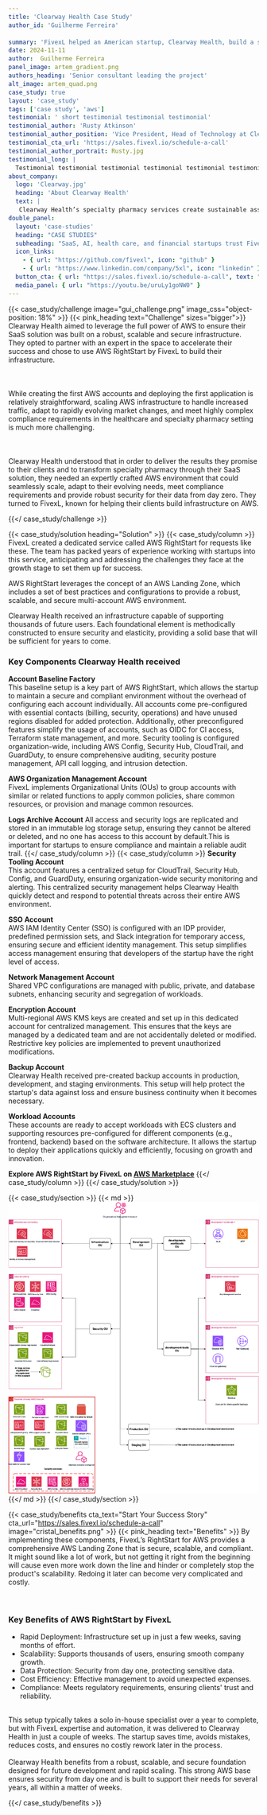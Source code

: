 ```yaml
---
title: 'Clearway Health Case Study'
author_id: 'Guilherme Ferreira'
 
summary: 'FivexL helped an American startup, Clearway Health, build a strong, scalable, and secure foundation with AWS RightStart for future development and rapid scaling.'
date: 2024-11-11 
author:  Guilherme Ferreira
panel_image: artem_gradient.png
authors_heading: 'Senior consultant leading the project'
alt_image: artem_quad.png
case_study: true
layout: 'case_study'
tags: ['case study', 'aws']
testimonial: ' short testimonial testimonial testimonial'
testimonial_author: 'Rusty Atkinson'
testimonial_author_position: 'Vice President, Head of Technology at Clearway Health'
testimonial_cta_url: 'https://sales.fivexl.io/schedule-a-call'
testimonial_author_portrait: Rusty.jpg
testimonial_long: |
  Testimonial testimonial testimonial testimonial testimonial testimonial testimonial testimonial testimonial testimonial testimonial testimonial testimonial testimonial testimonial testimonial testimonial testimonial testimonial testimonial testimonial testimonial testimonial testimonial testimonial testimonial testimonial testimonial testimonial testimonial testimonial testimonial testimonial testimonial testimonial testimonial
about_company:
  logo: 'Clearway.jpg'
  heading: 'About Clearway Health'
  text: |
   Clearway Health’s specialty pharmacy services create sustainable assets and build lasting legacies for hospitals and health systems, providing a service that every patient deserves. Our team began at Boston Medical Center Health System, improving access to care and managing the complex medication needs of vulnerable patient populations. Equipped with this unique experience to solve challenges, Clearway Health partners with other hospitals and health systems to provide transformative specialty pharmacy services that put patients first. Our strategic partnerships build and strengthen the infrastructure for specialty pharmacy programs through improving operational workflows, implementing clinical programs, hiring and embedding skilled pharmacists and patient liaisons into the clinical team, providing proprietary software technology, unlocking drug access and leading accreditation processes. Clearway Health delivers a clinically driven service that eliminates barriers to medication access, improves the health of patients and communities, grows revenue at healthy margins for health systems and reduces costs for patients. To learn more, visit www.clearwayhealth.com.
double_panel:
  layout: 'case-studies'
  heading: "CASE STUDIES"
  subheading: "SaaS, AI, health care, and financial startups trust FivexL to build their infrastructure in AWS, empowering their businesses to grow faster. Learn how."
  icon_links:
    - { url: "https://github.com/fivexl", icon: "github" }
    - { url: "https://www.linkedin.com/company/5xl", icon: "linkedin" }
  button_cta: { url: "https://sales.fivexl.io/schedule-a-call", text: "Book a consultation" }
  media_panel: { url: "https://youtu.be/uruLy1goNW0" }
---
```

{{< case_study/challenge  image="gui_challenge.png" image_css="object-position: 18%" >}}
{{< pink_heading text="Challenge"  sizes="bigger">}}
Clearway Health aimed to leverage the full power of AWS to ensure their SaaS solution was built on a robust, scalable and secure infrastructure. They opted to partner with an expert in the space to accelerate their success and chose to use AWS RightStart by FivexL to build their infrastructure.<br/>  
<br/>    
While creating the first AWS accounts and deploying the first application is relatively straightforward, scaling AWS infrastructure to handle increased traffic, adapt to rapidly evolving market changes, and meet highly complex compliance requirements in the healthcare and specialty pharmacy setting is much more challenging.<br/>  
<br/>    
Clearway Health understood that in order to deliver the results they promise to their clients and to transform specialty pharmacy through their SaaS solution, they needed an expertly crafted AWS environment that could seamlessly scale, adapt to their evolving needs, meet compliance requirements and provide robust security for their data from day zero. They turned to FivexL, known for helping their clients build infrastructure on AWS.



{{</ case_study/challenge >}}
 
{{< case_study/solution heading="Solution" >}}
{{< case_study/column >}}
FivexL created a dedicated service called AWS RightStart for requests like these. The team has packed years of experience working with startups into this service, anticipating and addressing the challenges they face at the growth stage to set them up for success.  
  
AWS RightStart leverages the concept of an AWS Landing Zone, which includes a set of best practices and configurations to provide a robust, scalable, and secure multi-account AWS environment.  
  
Clearway Health received an infrastructure capable of supporting thousands of future users. Each foundational element is methodically constructed to ensure security and elasticity, providing a solid base that will be sufficient for years to come.
### Key Components Clearway Health received 
**Account Baseline Factory**  
This baseline setup is a key part of AWS RightStart, which allows the startup to maintain a secure and compliant environment without the overhead of configuring each account individually. All accounts come pre-configured with essential contacts (billing, security, operations) and have unused regions disabled for added protection. Additionally, other preconfigured features simplify the usage of accounts, such as OIDC for CI access, Terraform state management, and more. Security tooling is configured organization-wide, including AWS Config, Security Hub, CloudTrail, and GuardDuty, to ensure comprehensive auditing, security posture management, API call logging, and intrusion detection.<br/>   

**AWS Organization Management Account**  
FivexL implements Organizational Units (OUs) to group accounts with similar or related functions to apply common policies, share common resources, or provision and manage common resources.  

**Logs Archive Account**
All access and security logs are replicated and stored in an immutable log storage setup, ensuring they cannot be altered or deleted, and no one has access to this account by default.This is important for startups to ensure compliance and maintain a reliable audit trail.
{{</ case_study/column >}}
{{< case_study/column >}}
**Security Tooling Account**  
This account features a centralized setup for CloudTrail, Security Hub, Config, and GuardDuty, ensuring organization-wide security monitoring and alerting. This centralized security management helps Clearway Health quickly detect and respond to potential threats across their entire AWS environment.    

**SSO Account**  
AWS IAM Identity Center (SSO) is configured with an IDP provider, predefined permission sets, and Slack integration for temporary access, ensuring secure and efficient identity management. This setup simplifies access management ensuring that developers of the startup have the right level of access.

**Network Management Account**  
Shared VPC configurations are managed with public, private, and database subnets, enhancing security and segregation of workloads. 

**Encryption  Account**  
Multi-regional AWS KMS keys are created and set up in this dedicated account for centralized management. This ensures that the keys are managed by a dedicated team and are not accidentally deleted or modified. Restrictive key policies are implemented to prevent unauthorized modifications. 

**Backup Account**  
Clearway Health received pre-created backup accounts in production, development, and staging environments. This setup will help protect the startup's data against loss and ensure business continuity when it becomes necessary.

**Workload Accounts**  
These accounts are ready to accept workloads with ECS clusters and supporting resources pre-configured for different components (e.g., frontend, backend) based on the software architecture. It allows the startup to deploy their applications quickly and efficiently, focusing on growth and innovation.  
  
**Explore AWS RightStart by FivexL on [AWS Marketplace](https://aws.amazon.com/marketplace/pp/prodview-d4lown4cemykw)**
{{</ case_study/column >}}
{{</ case_study/solution >}} 

{{< case_study/section >}}
{{< md >}}![diagram](clearway_diagram.png){{</ md >}}
{{</ case_study/section >}}

{{< case_study/benefits
    cta_text="Start Your Success Story"
    cta_url="https://sales.fivexl.io/schedule-a-call"
    image="cristal_benefits.png"
    >}}
{{< pink_heading text="Benefits" >}}
By implementing these components, FivexL’s RightStart for AWS provides a comprehensive AWS Landing Zone that is secure, scalable, and compliant. It might sound like a lot of work, but not getting it right from the beginning will cause even more work down the line and hinder or completely stop the product's scalability. Redoing it later can become very complicated and costly.<br/>  
<br/>  

<h3> Key Benefits of AWS RightStart by FivexL </h3> 

- Rapid Deployment: Infrastructure set up in just a few weeks, saving months of effort.  <br/> 
- Scalability: Supports thousands of users, ensuring smooth company growth.  <br/> 
- Data Protection: Security from day one, protecting sensitive data.  <br/> 
- Cost Efficiency: Effective management to avoid unexpected expenses.  <br/> 
- Compliance: Meets regulatory requirements, ensuring clients' trust and reliability. <br/> 
<br/>  
This setup typically takes a solo in-house specialist over a year to complete, but with FivexL expertise and automation, it was delivered to Clearway Health in just a couple of weeks. The startup saves time, avoids mistakes, reduces costs, and ensures no costly rework later in the process.<br/> 
<br/>   
Clearway Health benefits from a robust, scalable, and secure foundation designed for future development and rapid scaling. This strong AWS base ensures security from day one and is built to support their needs for several years, all within a matter of weeks.

{{</ case_study/benefits >}}
